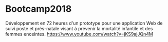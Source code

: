 # Bootcamp2018
Développement en 72 heures d'un prototype pour une application Web de suivi poste et prés-natale visant à prévenir la mortalité infantile et des femmes enceintes. https://www.youtube.com/watch?v=jKS9ajJQn4M

